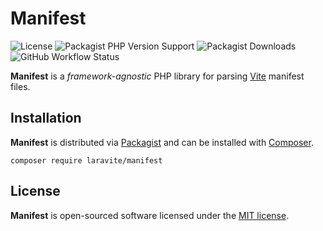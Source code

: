 # Manifest

![License](https://img.shields.io/github/license/laravite/manifest)
![Packagist PHP Version Support](https://img.shields.io/packagist/php-v/laravite/manifest)
![Packagist Downloads](https://img.shields.io/packagist/dt/laravite/manifest)
![GitHub Workflow Status](https://img.shields.io/github/workflow/status/laravite/manifest/CI)

**Manifest** is a _framework-agnostic_ PHP library for parsing [Vite] manifest files.

## Installation

**Manifest** is distributed via [Packagist] and can be installed with [Composer].

```shell
composer require laravite/manifest
```


## License

**Manifest** is open-sourced software licensed under the [MIT license].

[Vite]: https://vitejs.org
[Packagist]: https://packagist.org
[Composer]: https://getcomposer.org
[MIT license]: LICENSE.md
